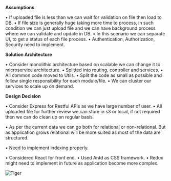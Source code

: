 **Assumptions**

•	If uploaded file is less than we can wait for validation on file then load to DB.
•	If file size is generally huge taking more time to process, in such condition we can just upload file and we can have background process where we can validate and update in DB. 
•	In this scenario we can separate UI, to get a status of each file process. 
•	Authentication, Authorization, Security need to implement.


**Solution Architecture**

•	Consider monolithic architecture based on scalable we can change it to microservice architecture.
•	Splitted into routing, controller and services. 
•	All common code moved to Utils. 
•	Split the code as small as possible and follow single responsibility for each module/file.
•	We can cluster our services to scale up on demand. 


**Design Decision** 

•	Consider Express for Restful APIs as we have large number of user.
•	All uploaded file for further review we can store in s3 or local, if not required then we can do clean up on regular basis.

•	As per the current data we can go both for relational or non-relational. But as application grows relational will be more suited as most of the data are structured.

•	Need to implement indexing properly.

•	Considered React for front end. 
•	Used Antd as CSS framework.
•	Redux might need to implement in future as application become more complex. 

![Tiger](https://user-images.githubusercontent.com/17910738/224832830-896cf3c5-f9dd-4698-b385-2daa00fcd471.png)
